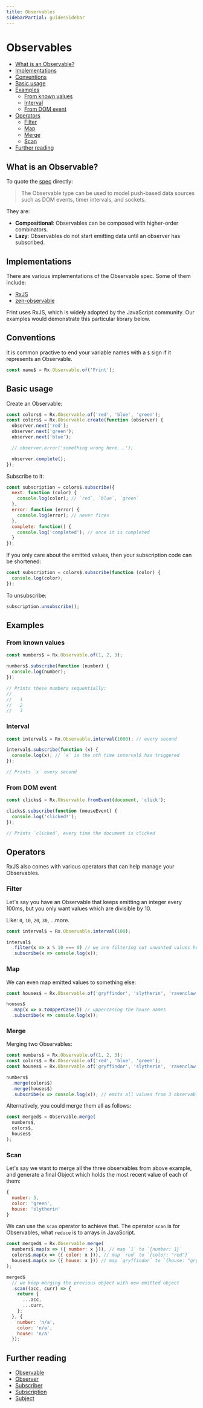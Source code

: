 ```yaml
---
title: Observables
sidebarPartial: guidesSidebar
---
```


# Observables

<!-- MarkdownTOC depth=2 autolink=true bracket=round -->

- [What is an Observable?](#what-is-an-observable)
- [Implementations](#implementations)
- [Conventions](#conventions)
- [Basic usage](#basic-usage)
- [Examples](#examples)
  - [From known values](#from-known-values)
  - [Interval](#interval)
  - [From DOM event](#from-dom-event)
- [Operators](#operators)
  - [Filter](#filter)
  - [Map](#map)
  - [Merge](#merge)
  - [Scan](#scan)
- [Further reading](#further-reading)

<!-- /MarkdownTOC -->

## What is an Observable?

To quote the [spec](https://github.com/tc39/proposal-observable) directly:

> The Observable type can be used to model push-based data sources such as DOM events, timer intervals, and sockets.

They are:

* **Compositional**: Observables can be composed with higher-order combinators.
* **Lazy**: Observables do not start emitting data until an observer has subscribed.

## Implementations

There are various implementations of the Observable spec. Some of them include:

* [RxJS](https://github.com/ReactiveX/RxJS)
* [zen-observable](https://github.com/zenparsing/zen-observable)

Frint uses RxJS, which is widely adopted by the JavaScript community. Our examples would demonstrate this particular library below.

## Conventions

It is common practive to end your variable names with a `$` sign if it represents an Observable.

```js
const name$ = Rx.Observable.of('Frint');
```

## Basic usage

Create an Observable:

```js
const colors$ = Rx.Observable.of('red', 'blue', 'green');
const colors$ = Rx.Observable.create(function (observer) {
  observer.next('red');
  observer.next('green');
  observer.next('blue');

  // observer.error('something wrong here...');

  observer.complete();
});
```

Subscribe to it:

```js
const subscription = colors$.subscribe({
  next: function (color) {
    console.log(color); // `red`, `blue`, `green`
  },
  error: function (error) {
    console.log(error); // never fires
  },
  complete: function() {
    console.log('completed'); // once it is completed
  }
});
```

If you only care about the emitted values, then your subscription code can be shortened:

```js
const subscription = colors$.subscribe(function (color) {
  console.log(color);
});
```

To unsubscribe:

```js
subscription.unsubscribe();
```

## Examples

### From known values

```js
const numbers$ = Rx.Observable.of(1, 2, 3);

numbers$.subscribe(function (number) {
  console.log(number);
});

// Prints these numbers sequentially:
//
//   1
//   2
//   3
```

### Interval

```js
const interval$ = Rx.Observable.interval(1000); // every second

interval$.subscribe(function (x) {
  console.log(x); // `x` is the nth time interval$ has triggered
});

// Prints `x` every second
```

### From DOM event

```js
const clicks$ = Rx.Observable.fromEvent(document, 'click');

clicks$.subscribe(function (mouseEvent) {
  console.log('clicked!');
});

// Prints `clicked`, every time the document is clicked
```

## Operators

RxJS also comes with various operators that can help manage your Observables.

### Filter

Let's say you have an Observable that keeps emitting an integer every 100ms, but you only want values which are divisible by 10.

Like: `0`, `10`, `20`, `30`, ...more.

```js
const interval$ = Rx.Observable.interval(100);

interval$
  .filter(x => x % 10 === 0) // we are filtering out unwanted values here
  .subscribe(x => console.log(x));
```

### Map

We can even map emitted values to something else:

```js
const houses$ = Rx.Observable.of('gryffindor', 'slytherin', 'ravenclaw', 'slytherin');

houses$
  .map(x => x.toUpperCase()) // uppercasing the house names
  .subscribe(x => console.log(x));
```

### Merge

Merging two Observables:

```js
const numbers$ = Rx.Observable.of(1, 2, 3);
const colors$ = Rx.Observable.of('red', 'blue', 'green');
const houses$ = Rx.Observable.of('gryffindor', 'slytherin', 'ravenclaw', 'slytherin');

numbers$
  .merge(colors$)
  .merge(houses$)
  .subscribe(x => console.log(x)); // emits all values from 3 observables, one by one
```

Alternatively, you could merge them all as follows:

```js
const merged$ = Observable.merge(
  numbers$,
  colors$,
  houses$
);
```

### Scan

Let's say we want to merge all the three observables from above example, and generate a final Object which holds the most recent value of each of them:

```js
{
  number: 3,
  color: 'green',
  house: 'slytherin'
}
```

We can use the `scan` operator to achieve that. The operator `scan` is for Observables, what `reduce` is to arrays in JavaScript.

```js
const merged$ = Rx.Observable.merge(
  numbers$.map(x => ({ number: x })), // map `1` to `{number: 1}`
  colors$.map(x => ({ color: x })), // map `red` to `{color: "red"}`
  houses$.map(x => ({ house: x })) // map `gryffindor` to `{house: "gryffindor"}`
);

merged$
  // we keep merging the previous object with new emitted object
  .scan((acc, curr) => {
    return {
      ...acc,
      ...curr,
    };
  }, {
    number: 'n/a',
    color: 'n/a',
    house: 'n/a'
  });
```

## Further reading

* [Observable](http://reactivex.io/rxjs/class/es6/Observable.js~Observable.html)
* [Observer](http://reactivex.io/rxjs/class/es6/MiscJSDoc.js~ObserverDoc.html)
* [Subscriber](http://reactivex.io/rxjs/class/es6/Subscriber.js~Subscriber.html)
* [Subscription](http://reactivex.io/rxjs/class/es6/Subscription.js~Subscription.html)
* [Subject](http://reactivex.io/rxjs/class/es6/Subject.js~Subject.html)
